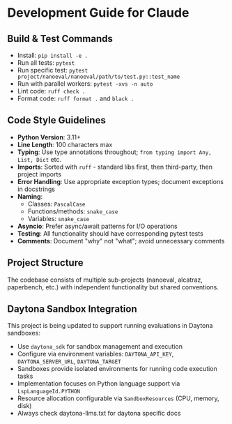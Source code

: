# Development Guide for Claude

## Build & Test Commands
- Install: `pip install -e .`
- Run all tests: `pytest`
- Run specific test: `pytest project/nanoeval/nanoeval/path/to/test.py::test_name`
- Run with parallel workers: `pytest -xvs -n auto`
- Lint code: `ruff check .`
- Format code: `ruff format .` and `black .`

## Code Style Guidelines
- **Python Version**: 3.11+
- **Line Length**: 100 characters max
- **Typing**: Use type annotations throughout; `from typing import Any, List, Dict` etc.
- **Imports**: Sorted with `ruff` - standard libs first, then third-party, then project imports
- **Error Handling**: Use appropriate exception types; document exceptions in docstrings
- **Naming**: 
  - Classes: `PascalCase`
  - Functions/methods: `snake_case`
  - Variables: `snake_case`
- **Asyncio**: Prefer async/await patterns for I/O operations
- **Testing**: All functionality should have corresponding pytest tests
- **Comments**: Document "why" not "what"; avoid unnecessary comments

## Project Structure
The codebase consists of multiple sub-projects (nanoeval, alcatraz, paperbench, etc.) with independent functionality but shared conventions.

## Daytona Sandbox Integration
This project is being updated to support running evaluations in Daytona sandboxes:
- Use `daytona_sdk` for sandbox management and execution
- Configure via environment variables: `DAYTONA_API_KEY`, `DAYTONA_SERVER_URL`, `DAYTONA_TARGET`
- Sandboxes provide isolated environments for running code execution tasks
- Implementation focuses on Python language support via `LspLanguageId.PYTHON`
- Resource allocation configurable via `SandboxResources` (CPU, memory, disk)
- Always check daytona-llms.txt for daytona specific docs